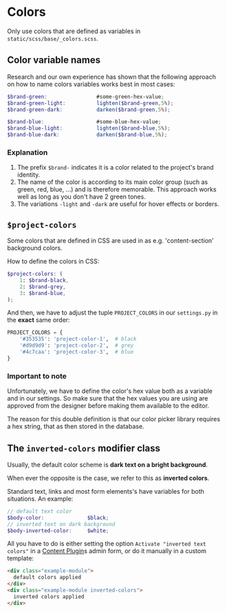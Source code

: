 # Colors

Only use colors that are defined as variables in `static/scss/base/_colors.scss`.

## Color variable names

Research and our own experience has shown that the following approach on how to name colors variables works best in most cases:

```SCSS
$brand-green:                #some-green-hex-value;
$brand-green-light:          lighten($brand-green,5%);
$brand-green-dark:           darken($brand-green,5%);

$brand-blue:                 #some-blue-hex-value;
$brand-blue-light:           lighten($brand-blue,5%);
$brand-blue-dark:            darken($brand-blue,5%);
```

### Explanation

1. The prefix `$brand-` indicates it is a color related to the project's brand identity.
2. The name of the color is according to its main color group (such as green, red, blue, ...) and is therefore memorable. This approach works well as long as you don't have 2 green tones.
3. The variations `-light` and `-dark` are useful for hover effects or borders.

## `$project-colors`

Some colors that are defined in CSS are used in as e.g. 'content-section' background colors.

How to define the colors in CSS:

```SCSS
$project-colors: (
    1: $brand-black,
    2: $brand-grey,
    3: $brand-blue,
);
```

And then, we have to adjust the tuple `PROJECT_COLORS` in our `settings.py` in the <strong>exact</strong> same order:

```Python
PROJECT_COLORS = {
    '#353535': 'project-color-1',  # black
    '#d9d9d9': 'project-color-2',  # grey
    '#4c7caa': 'project-color-3',  # blue
}
```

### Important to note

Unfortunately, we have to define the color's hex value both as a variable and in our settings. So make sure that the hex values you are using are approved from the designer before making them available to the editor.

The reason for this double definition is that our color picker library requires a hex string, that as then stored in the database.

## The `inverted-colors` modifier class

Usually, the default color scheme is <strong>dark text on a bright background</strong>.

When ever the opposite is the case, we refer to this as <strong>inverted colors</strong>.

Standard text, links and most form elements's have variables for both situations. An example:

```SCSS
// default text color
$body-color:              $black;
// inverted text on dark background
$body-inverted-color:     $white;
```

All you have to do is either setting the option `Activate "inverted text colors"` in a [Content Plugin](../plugins/content-plugin.md)s admin form, or do it manually in a custom template:

```HTML
<div class="example-module">
  default colors applied
</div>
<div class="example-module inverted-colors">
  inverted colors applied
</div>
```
